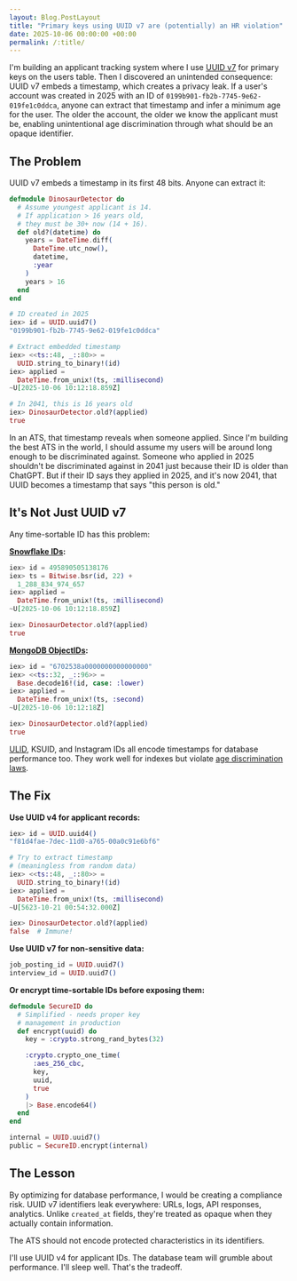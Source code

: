 ```yaml
---
layout: Blog.PostLayout
title: "Primary keys using UUID v7 are (potentially) an HR violation"
date: 2025-10-06 00:00:00 +00:00
permalink: /:title/
---
```


I'm building an applicant tracking system where I use [UUID v7](https://en.wikipedia.org/wiki/Universally_unique_identifier#Version_7_(timestamp_and_random)) for primary keys on the users table. Then I discovered an unintended consequence: UUID v7 embeds a timestamp, which creates a privacy leak. If a user's account was created in 2025 with an ID of `0199b901-fb2b-7745-9e62-019fe1c0ddca`, anyone can extract that timestamp and infer a minimum age for the user. The older the account, the older we know the applicant must be, enabling unintentional age discrimination through what should be an opaque identifier.

## The Problem

UUID v7 embeds a timestamp in its first 48 bits. Anyone can extract it:

```elixir
defmodule DinosaurDetector do
  # Assume youngest applicant is 14.
  # If application > 16 years old,
  # they must be 30+ now (14 + 16).
  def old?(datetime) do
    years = DateTime.diff(
      DateTime.utc_now(),
      datetime,
      :year
    )
    years > 16
  end
end

# ID created in 2025
iex> id = UUID.uuid7()
"0199b901-fb2b-7745-9e62-019fe1c0ddca"

# Extract embedded timestamp
iex> <<ts::48, _::80>> =
  UUID.string_to_binary!(id)
iex> applied =
  DateTime.from_unix!(ts, :millisecond)
~U[2025-10-06 10:12:18.859Z]

# In 2041, this is 16 years old
iex> DinosaurDetector.old?(applied)
true
```

In an ATS, that timestamp reveals when someone applied. Since I'm building the best ATS in the world, I should assume my users will be around long enough to be discriminated against. Someone who applied in 2025 shouldn't be discriminated against in 2041 just because their ID is older than ChatGPT. But if their ID says they applied in 2025, and it's now 2041, that UUID becomes a timestamp that says "this person is old."

## It's Not Just UUID v7

Any time-sortable ID has this problem:

**[Snowflake IDs](https://en.wikipedia.org/wiki/Snowflake_ID):**
```elixir
iex> id = 495890505138176
iex> ts = Bitwise.bsr(id, 22) +
  1_288_834_974_657
iex> applied =
  DateTime.from_unix!(ts, :millisecond)
~U[2025-10-06 10:12:18.859Z]

iex> DinosaurDetector.old?(applied)
true
```

**[MongoDB ObjectIDs](https://en.wikipedia.org/wiki/MongoDB#Object_ID):**
```elixir
iex> id = "6702538a0000000000000000"
iex> <<ts::32, _::96>> =
  Base.decode16!(id, case: :lower)
iex> applied =
  DateTime.from_unix!(ts, :second)
~U[2025-10-06 10:12:18Z]

iex> DinosaurDetector.old?(applied)
true
```

[ULID](https://en.wikipedia.org/wiki/Universally_unique_identifier#ULID), KSUID, and Instagram IDs all encode timestamps for database performance too. They work well for indexes but violate [age discrimination laws](https://en.wikipedia.org/wiki/Age_Discrimination_in_Employment_Act_of_1967).

## The Fix

**Use UUID v4 for applicant records:**
```elixir
iex> id = UUID.uuid4()
"f81d4fae-7dec-11d0-a765-00a0c91e6bf6"

# Try to extract timestamp
# (meaningless from random data)
iex> <<ts::48, _::80>> =
  UUID.string_to_binary!(id)
iex> applied =
  DateTime.from_unix!(ts, :millisecond)
~U[5623-10-21 00:54:32.000Z]

iex> DinosaurDetector.old?(applied)
false  # Immune!
```

**Use UUID v7 for non-sensitive data:**
```elixir
job_posting_id = UUID.uuid7()
interview_id = UUID.uuid7()
```

**Or encrypt time-sortable IDs before exposing them:**
```elixir
defmodule SecureID do
  # Simplified - needs proper key
  # management in production
  def encrypt(uuid) do
    key = :crypto.strong_rand_bytes(32)

    :crypto.crypto_one_time(
      :aes_256_cbc,
      key,
      uuid,
      true
    )
    |> Base.encode64()
  end
end

internal = UUID.uuid7()
public = SecureID.encrypt(internal)
```

## The Lesson

By optimizing for database performance, I would be creating a compliance risk. UUID v7 identifiers leak everywhere: URLs, logs, API responses, analytics. Unlike `created_at` fields, they're treated as opaque when they actually contain information.

The ATS should not encode protected characteristics in its identifiers.

I'll use UUID v4 for applicant IDs. The database team will grumble about performance. I'll sleep well. That's the tradeoff.

